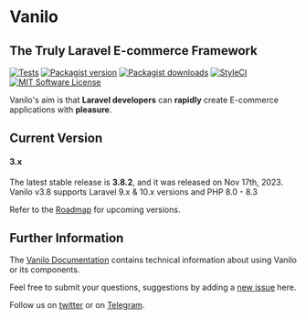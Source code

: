 # Vanilo

## The Truly Laravel E-commerce Framework

[![Tests](https://img.shields.io/github/actions/workflow/status/vanilophp/framework/tests.yml?branch=master&style=flat-square)](https://github.com/vanilophp/framework/actions?query=workflow%3Atests)
[![Packagist version](https://img.shields.io/packagist/v/vanilo/framework.svg?style=flat-square)](https://packagist.org/packages/vanilo/framework)
[![Packagist downloads](https://img.shields.io/packagist/dt/vanilo/framework.svg?style=flat-square)](https://packagist.org/packages/vanilo/framework)
[![StyleCI](https://styleci.io/repos/101036876/shield?branch=master)](https://styleci.io/repos/101036876)
[![MIT Software License](https://img.shields.io/badge/license-MIT-blue.svg?style=flat-square)](LICENSE.md)

Vanilo's aim is that **Laravel developers** can **rapidly** create E-commerce applications with **pleasure**.

## Current Version

#### 3.x

The latest stable release is **3.8.2**, and it was released on Nov 17th, 2023.
Vanilo v3.8 supports Laravel 9.x & 10.x versions and PHP 8.0 - 8.3

Refer to the [Roadmap](https://vanilo.io/docs/3.x/roadmap) for upcoming versions.

## Further Information

The [Vanilo Documentation](https://vanilo.io/docs/) contains technical
information about using Vanilo or its components.

Feel free to submit your questions, suggestions by adding a
[new issue](https://github.com/vanilophp/framework/issues/new) here.

Follow us on [twitter](https://twitter.com/vanilo_io) or on [Telegram](https://t.me/vaniloecom).

